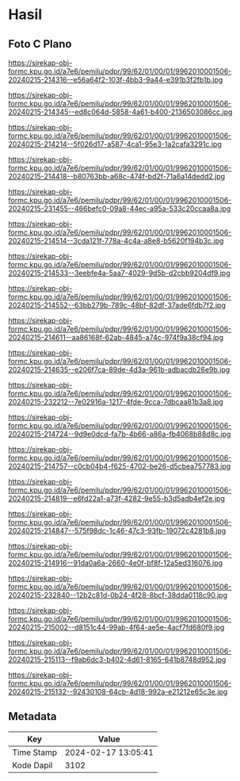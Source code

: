 # Hasil

## Foto C Plano

https://sirekap-obj-formc.kpu.go.id/a7e6/pemilu/pdpr/99/62/01/00/01/9962010001506-20240215-214316--e56a64f2-103f-4bb3-9a44-e391b3f2fb1b.jpg

https://sirekap-obj-formc.kpu.go.id/a7e6/pemilu/pdpr/99/62/01/00/01/9962010001506-20240215-214345--ed8c064d-5858-4a61-b400-2136503086cc.jpg

https://sirekap-obj-formc.kpu.go.id/a7e6/pemilu/pdpr/99/62/01/00/01/9962010001506-20240215-214214--5f026d17-a587-4ca1-95e3-1a2cafa3291c.jpg

https://sirekap-obj-formc.kpu.go.id/a7e6/pemilu/pdpr/99/62/01/00/01/9962010001506-20240215-214418--b80763bb-a68c-474f-bd2f-71a6a14dedd2.jpg

https://sirekap-obj-formc.kpu.go.id/a7e6/pemilu/pdpr/99/62/01/00/01/9962010001506-20240215-231455--466befc0-09a8-44ec-a95a-533c20ccaa8a.jpg

https://sirekap-obj-formc.kpu.go.id/a7e6/pemilu/pdpr/99/62/01/00/01/9962010001506-20240215-214514--3cda121f-778a-4c4a-a8e8-b5620f194b3c.jpg

https://sirekap-obj-formc.kpu.go.id/a7e6/pemilu/pdpr/99/62/01/00/01/9962010001506-20240215-214533--3eebfe4a-5aa7-4029-9d5b-d2cbb9204df9.jpg

https://sirekap-obj-formc.kpu.go.id/a7e6/pemilu/pdpr/99/62/01/00/01/9962010001506-20240215-214552--63bb279b-789c-48bf-82df-37ade6fdb7f2.jpg

https://sirekap-obj-formc.kpu.go.id/a7e6/pemilu/pdpr/99/62/01/00/01/9962010001506-20240215-214611--aa86168f-62ab-4845-a74c-974f9a38cf94.jpg

https://sirekap-obj-formc.kpu.go.id/a7e6/pemilu/pdpr/99/62/01/00/01/9962010001506-20240215-214635--e206f7ca-89de-4d3a-961b-adbacdb26e9b.jpg

https://sirekap-obj-formc.kpu.go.id/a7e6/pemilu/pdpr/99/62/01/00/01/9962010001506-20240215-232212--7e02916a-1217-4fde-9cca-7dbcaa81b3a8.jpg

https://sirekap-obj-formc.kpu.go.id/a7e6/pemilu/pdpr/99/62/01/00/01/9962010001506-20240215-214724--9d9e0dcd-fa7b-4b66-a86a-fb4068b88d8c.jpg

https://sirekap-obj-formc.kpu.go.id/a7e6/pemilu/pdpr/99/62/01/00/01/9962010001506-20240215-214757--c0cb04b4-f625-4702-be26-d5cbea757783.jpg

https://sirekap-obj-formc.kpu.go.id/a7e6/pemilu/pdpr/99/62/01/00/01/9962010001506-20240215-214819--e6fd22a1-a73f-4282-9e55-b3d5adb4ef2e.jpg

https://sirekap-obj-formc.kpu.go.id/a7e6/pemilu/pdpr/99/62/01/00/01/9962010001506-20240215-214847--575f98dc-1c46-47c3-93fb-19072c4281b8.jpg

https://sirekap-obj-formc.kpu.go.id/a7e6/pemilu/pdpr/99/62/01/00/01/9962010001506-20240215-214916--91da0a6a-2660-4e0f-bf8f-12a5ed316076.jpg

https://sirekap-obj-formc.kpu.go.id/a7e6/pemilu/pdpr/99/62/01/00/01/9962010001506-20240215-232840--12b2c81d-0b24-4f28-8bcf-38dda0118c90.jpg

https://sirekap-obj-formc.kpu.go.id/a7e6/pemilu/pdpr/99/62/01/00/01/9962010001506-20240215-215002--d8151c44-99ab-4f64-ae5e-4acf7fd680f9.jpg

https://sirekap-obj-formc.kpu.go.id/a7e6/pemilu/pdpr/99/62/01/00/01/9962010001506-20240215-215113--f9ab6dc3-b402-4d61-8165-641b8748d952.jpg

https://sirekap-obj-formc.kpu.go.id/a7e6/pemilu/pdpr/99/62/01/00/01/9962010001506-20240215-215132--92430108-64cb-4d18-992a-e21212e65c3e.jpg


## Metadata

| Key        | Value               |
| ---------- | ------------------- |
| Time Stamp | 2024-02-17 13:05:41 |
| Kode Dapil | 3102                |



